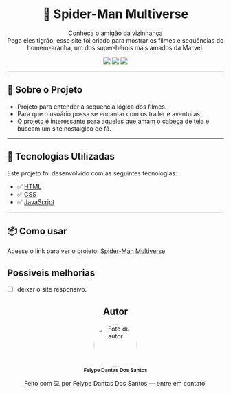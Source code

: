 <h1 align="center">📌 Spider-Man Multiverse </h1>

<p align="center">
  Conheça o amigão da vizinhança<br/>
  Pega eles tigrão, esse site foi criado para mostrar os filmes e sequências do homem-aranha, um dos super-hérois mais amados da Marvel.
</p>

<p align="center">
  <img src="https://img.shields.io/badge/status-em desenvolvimento-yellow"/>
  <img src="https://img.shields.io/badge/license-MIT-blue"/>
  <img src="https://img.shields.io/badge/PRs-welcome-brightgreen.svg"/>
</p>

---

## 🧠 Sobre o Projeto

- Projeto para entender a sequencia lógica dos filmes.
- Para que o usuário possa se encantar com os trailer e aventuras.
- O projeto é interessante para aqueles que amam o cabeça de teia e buscam um site nostalgico de fã.

---

## 🚀 Tecnologias Utilizadas

Este projeto foi desenvolvido com as seguintes tecnologias:

- ✅ [HTML](#)
- ✅ [CSS](#)
- ✅ [JavaScript](#)

---

## 📦 Como usar

Acesse o link para ver o projeto: <a href="https://felypedantas.github.io/Spider-Man_Multiverse/"> Spider-Man Multiverse </a>

## Possiveis melhorias 

- [ ] deixar o site responsivo.

<h2 align="center">Autor</h2>
<div align="center"> 
  <a href="https://www.linkedin.com/in/felype-dantas-dos-santos-94497b193?utm_source=share&utm_campaign=share_via&utm_content=profile&utm_medium=android_app"> 
    <img style="border-radius: 50%;" src="https://github.com/FelypeDantas.png" width="100px;" alt="Foto do autor"/> <br/> 
    <sub><b>Felype Dantas Dos Santos</b></sub> </a> <br/>
    <p>Feito com 💻 por Felype Dantas Dos Santos — entre em contato!</p> 
</div>
